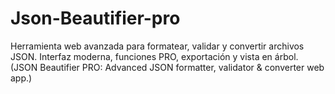 # Json-Beautifier-pro
Herramienta web avanzada para formatear, validar y convertir archivos JSON. Interfaz moderna, funciones PRO, exportación y vista en árbol. (JSON Beautifier PRO: Advanced JSON formatter, validator &amp; converter web app.)
